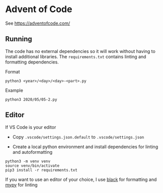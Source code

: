 # Advent of Code

See https://adventofcode.com/

## Running

The code has no external dependencies so it will work without having to install additional libraries. The `requirements.txt` contains linting and formatting dependencies.

Format

`python3 <year>/<day>/<day>-<part>.py`

Example

`python3 2020/05/05-2.py`

## Editor

If VS Code is your editor

- Copy `.vscode/settings.json.default` to `.vscode/settings.json`

- Create a local python environment and install dependencies for linting and autoformatting

```
python3 -m venv venv
source venv/bin/activate
pip3 install -r requirements.txt
```

If you want to use an editor of your choice, I use [black](https://github.com/psf/black) for formatting and [mypy](https://github.com/python/mypy) for linting
